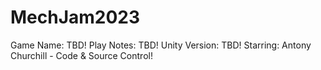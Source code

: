 # MechJam2023
Game Name: TBD!
Play Notes: TBD!
Unity Version: TBD!
Starring:
Antony Churchill - Code & Source Control!
